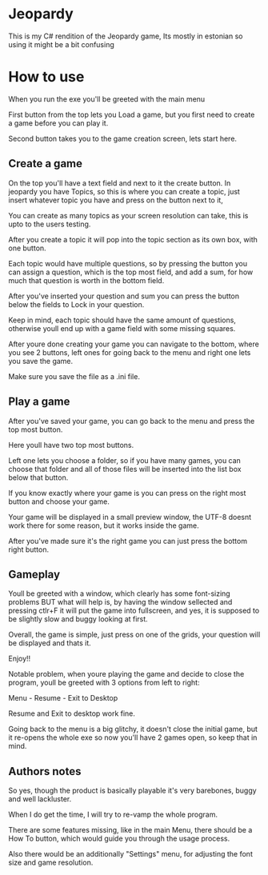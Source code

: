 # Jeopardy
This is my C# rendition of the Jeopardy game, Its mostly in estonian so using it might be a bit confusing 

# How to use 

When you run the exe you'll be greeted with the main menu

First button from the top lets you Load a game, but 
you first need to create a game before you can play it.

Second button takes you to the game creation screen, lets start here.

## Create a game 

On the top you'll have a text field and next to it the create button.
In jeopardy you have Topics, so this is where you can create a topic, just 
insert whatever topic you have and press on the button next to it,

You can create as many topics as your screen resolution can take,
this is upto to the users testing.

After you create a topic it will pop into the topic section as its own box, 
with one button.

Each topic would have multiple questions, so by pressing the button you can 
assign a question, which is the top most field, and add a sum, for how much 
that question is worth in the bottom field.

After you've inserted your question and sum you can press the button below the fields to 
Lock in your question.

Keep in mind, each topic should have the same amount of questions, otherwise
youll end up with a game field with some missing squares.

After youre done creating your game you can navigate to the bottom, where you see
2 buttons, left ones for going back to the menu and right one lets you save the game.

Make sure you save the file as a .ini file.

## Play a game

After you've saved your game, you can go back to the menu and press the top most button.

Here youll have two top most buttons.

Left one lets you choose a folder, so if you have many games, you can choose 
that folder and all of those files will be inserted into the list box below that button.

If you know exactly where your game is you can press on the right most button and choose your game.

Your game will be displayed in a small preview window, the UTF-8 doesnt work there for some reason, but
it works inside the game.

After you've made sure it's the right game you can just press the bottom right button.

## Gameplay

Youll be greeted with a window, which clearly has some font-sizing problems BUT
what will help is, by having the window sellected and pressing ctlr+F it will 
put the game into fullscreen, and yes, it is supposed to be slightly slow and buggy looking at first.

Overall, the game is simple, just press on one of the grids, your question will be displayed and thats it.

Enjoy!!

Notable problem, when youre playing the game and decide to close the program, youll
be greeted with 3 options from left to right:

Menu - Resume - Exit to Desktop

Resume and Exit to desktop work fine.

Going back to the menu is a big glitchy, it doesn't close the initial game, but 
it re-opens the whole exe so now you'll have 2 games open, so keep that in mind.

## Authors notes

So yes, though the product is basically playable it's very barebones, buggy and well lackluster.

When I do get the time, I will try to re-vamp the whole program.

There are some features missing, like in the main Menu, there should be a 
How To button, which would guide you through the usage process.

Also there would be an additionally "Settings" menu, for adjusting the font size
and game resolution.









